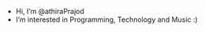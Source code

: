 - Hi, I’m @athiraPrajod
- I’m interested in Programming, Technology and Music :)


<!---
athiraPrajod/athiraPrajod is a ✨ special ✨ repository because its `README.md` (this file) appears on your GitHub profile.
You can click the Preview link to take a look at your changes.
--->
